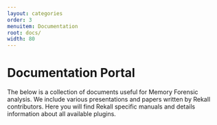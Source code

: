 ```yaml
---
layout: categories
order: 3
menuitem: Documentation
root: docs/
width: 80
---
```


# Documentation Portal

The below is a collection of documents useful for Memory Forensic analysis. We
include various presentations and papers written by Rekall contributors. Here
you will find Rekall specific manuals and details information about all
available plugins.
